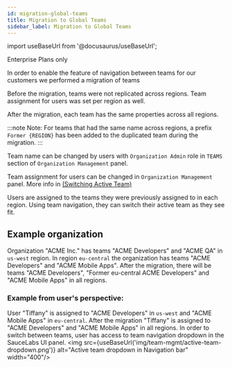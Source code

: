 ```yaml
---
id: migration-global-teams
title: Migration to Global Teams
sidebar_label: Migration to Global Teams
---
```


import useBaseUrl from '@docusaurus/useBaseUrl';

<p><span className="sauceGreen">Enterprise Plans only</span></p>

In order to enable the feature of navigation between teams for our customers we performed a migration of teams

Before the migration, teams were not replicated across regions. Team assignment for users was set per region as well.

After the migration, each team has the same properties across all regions.

:::note Note:
For teams that had the same name across regions, a prefix `Former {REGION}` has been added to the duplicated team during the migration.
:::

Team name can be changed by users with `Organization Admin` role in `TEAMS` section of `Organization Management` panel.

Team assignment for users can be changed in `Organization Management` panel. More info in [(Switching Active Team)](https://docs.saucelabs.com/basics/acct-team-mgmt/switching-active-team/)

Users are assigned to the teams they were previously assigned to in each region. Using team navigation, they can switch their active team as they see fit.

## Example organization

Organization "ACME Inc." has teams "ACME Developers" and "ACME QA" in `us-west` region. In region `eu-central` the organization has teams "ACME Developers" and "ACME Mobile Apps". After the migration, there will be teams "ACME Developers", "Former eu-central ACME Developers" and "ACME Mobile Apps" in all regions.

### Example from user's perspective:

User "Tiffany" is assigned to "ACME Developers" in `us-west` and "ACME Mobile Apps" in `eu-central`. After the migration "Tiffany" is assigned to "ACME Developers" and "ACME Mobile Apps" in all regions. In order to switch between teams, user has access to team navigation dropdown in the SauceLabs UI panel.
<img src={useBaseUrl('img/team-mgmt/active-team-dropdown.png')} alt="Active team dropdown in Navigation bar" width="400"/>
